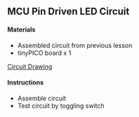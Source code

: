 ## MCU Pin Driven LED Circuit

#### Materials
 - Assembled circuit from previous lesson
 - tinyPICO board x 1

[Circuit Drawing](lesson01-02.pdf)

#### Instructions
 - Assemble circuit
 - Test circuit by toggling switch
